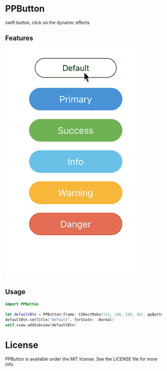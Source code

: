 # PPButton
swift button, click on the dynamic effects

## Features

![](PPButton.gif)

## Usage

```swift
import PPButton

let defaultBtn = PPButton(frame: CGRectMake(115, 140, 150, 36), ppButtonType: .PPBDefault)
defaultBtn.setTitle("Default", forState: .Normal)
self.view.addSubview(defaultBtn)
```

# License

PPButton is available under the MIT license. See the LICENSE file for more info.
